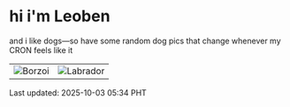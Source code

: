 # hi i'm Leoben

and i like dogs—so have some random dog pics that change whenever my CRON feels like it

|  |  |
|--------|----------|
| ![Borzoi](https://random-dog-vercel.vercel.app/api/random-borzoi?v=1759440894) | ![Labrador](https://random-dog-vercel.vercel.app/api/random-labrador?v=1759440894) |

Last updated: 2025-10-03 05:34 PHT
